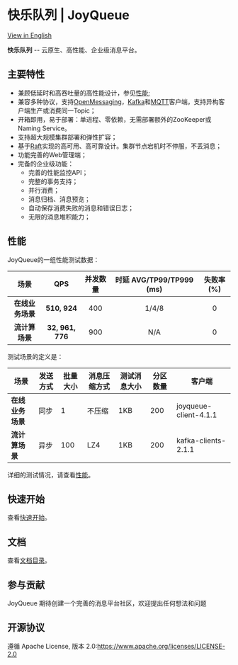 # 快乐队列 | JoyQueue

[View in English](../../README.md)  

**快乐队列** -- 云原生、高性能、企业级消息平台。

## 主要特性

* 兼顾低延时和高吞吐量的高性能设计，参见[性能](#%E6%80%A7%E8%83%BD);
* 兼容多种协议，支持[OpenMessaging](https://github.com/openmessaging/openmessaging-java)，[Kafka](http://kafka.apache.org/)和[MQTT](http://mqtt.org/)客户端，支持异构客户端生产或消费同一Topic；
* 开箱即用，易于部署：单进程、零依赖，无需部署额外的ZooKeeper或Naming Service。
* 支持超大规模集群部署和弹性扩容；
* 基于[Raft](https://raft.github.io/)实现的高可用、高可靠设计。集群节点宕机时不停服，不丢消息；
* 功能完善的Web管理端；
* 完备的企业级功能：
  * 完善的性能监控API；
  * 完整的事务支持；
  * 并行消费；
  * 消息归档、消息预览；
  * 自动保存消费失败的消息和错误日志；
  * 无限的消息堆积能力；

## 性能

JoyQueue的一组性能测试数据：

| 场景 | QPS | 并发数量| 时延 AVG/TP99/TP999 (ms) | 失败率(%)
| :----:| :----:|:----: |:----: |:----:|
|**在线业务场景**| **510, 924** | 400| 1/4/8 | 0
|**流计算场景** | **32, 961, 776** | 900 | N/A | 0

测试场景的定义是：

场景 | 发送方式 | 批量大小 | 消息压缩方式 | 测试消息大小 | 分区数量 | 客户端
-- | -- | -- | -- | -- | -- | --
**在线业务场景** | 同步 | 1 | 不压缩 | 1KB | 200 | joyqueue-client-4.1.1
**流计算场景** | 异步 | 100 | LZ4 | 1KB | 200 | kafka-clients-2.1.1

详细的测试情况，请查看[性能](./performance.md)。

## 快速开始

查看[快速开始](./quickstart.md)。

## 文档

查看[文档目录](./index.md)。

## 参与贡献

JoyQueue 期待创建一个完善的消息平台社区，欢迎提出任何想法和问题

## 开源协议

遵循 Apache License, 版本 2.0:https://www.apache.org/licenses/LICENSE-2.0
